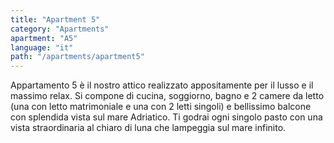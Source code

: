 ```yaml
---
title: "Apartment 5"
category: "Apartments"
apartment: "A5"
language: "it"
path: "/apartments/apartment5"
---
```


Appartamento 5 è il nostro attico realizzato appositamente per il lusso e il massimo relax. Si compone di cucina, soggiorno, bagno e 2 camere da letto (una con letto matrimoniale e una con 2 letti singoli) e bellissimo balcone con splendida vista sul mare Adriatico. Ti godrai ogni singolo pasto con una vista straordinaria al chiaro di luna che lampeggia sul mare infinito.
